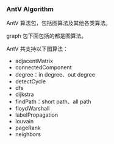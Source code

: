 ### AntV Algorithm
AntV 算法包，包括图算法及其他各类算法。

graph 包下面包括的都是图算法。

AntV 共支持以下图算法：
- adjacentMatrix
- connectedComponent
- degree：in degree、out degree
- detectCycle
- dfs
- dijkstra
- findPath：short path、all path
- floydWarshall
- labelPropagation
- louvain
- pageRank
- neighbors
